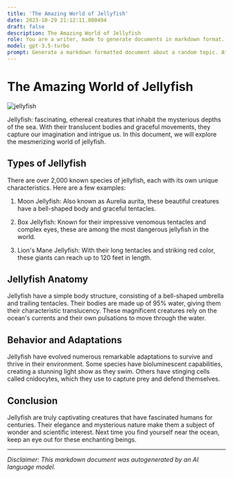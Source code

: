 ```yaml
---
title: 'The Amazing World of Jellyfish'
date: 2023-10-29 21:12:11.800494
draft: false
description: The Amazing World of Jellyfish
role: You are a writer, made to generate documents in markdown format. It is very important that all of the documents you generate are in valid markdown format.
model: gpt-3.5-turbo
prompt: Generate a markdown formatted document about a random topic. At the bottom, include a disclaimer explaining that the document was generated by you. The first line of the document should be the title. Make sure that the entire document is in proper markdown format, using a mix of various tags to make the document visually appealing.
---
```


# The Amazing World of Jellyfish

![jellyfish](https://example.com/jellyfish.jpg)

Jellyfish: fascinating, ethereal creatures that inhabit the mysterious depths of the sea. With their translucent bodies and graceful movements, they capture our imagination and intrigue us. In this document, we will explore the mesmerizing world of jellyfish.

## Types of Jellyfish

There are over 2,000 known species of jellyfish, each with its own unique characteristics. Here are a few examples:

1. Moon Jellyfish: Also known as Aurelia aurita, these beautiful creatures have a bell-shaped body and graceful tentacles.

2. Box Jellyfish: Known for their impressive venomous tentacles and complex eyes, these are among the most dangerous jellyfish in the world.

3. Lion's Mane Jellyfish: With their long tentacles and striking red color, these giants can reach up to 120 feet in length.

## Jellyfish Anatomy

Jellyfish have a simple body structure, consisting of a bell-shaped umbrella and trailing tentacles. Their bodies are made up of 95% water, giving them their characteristic translucency. These magnificent creatures rely on the ocean's currents and their own pulsations to move through the water.

## Behavior and Adaptations

Jellyfish have evolved numerous remarkable adaptations to survive and thrive in their environment. Some species have bioluminescent capabilities, creating a stunning light show as they swim. Others have stinging cells called cnidocytes, which they use to capture prey and defend themselves.

## Conclusion

Jellyfish are truly captivating creatures that have fascinated humans for centuries. Their elegance and mysterious nature make them a subject of wonder and scientific interest. Next time you find yourself near the ocean, keep an eye out for these enchanting beings.

---

*Disclaimer: This markdown document was autogenerated by an AI language model.*